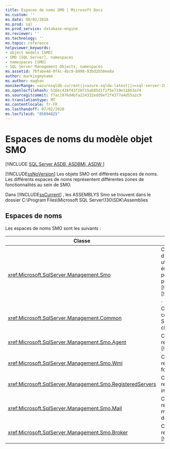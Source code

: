 ```yaml
---
title: Espaces de noms SMO | Microsoft Docs
ms.custom: ''
ms.date: 08/02/2016
ms.prod: sql
ms.prod_service: database-engine
ms.reviewer: ''
ms.technology: ''
ms.topic: reference
helpviewer_keywords:
- object models [SMO]
- SMO [SQL Server], namespaces
- namespaces [SMO]
- SQL Server Management Objects, namespaces
ms.assetid: 7bfabe4d-9f4c-4bc9-b998-93bd2b50ee8a
author: markingmyname
ms.author: maghan
monikerRange: =azuresqldb-current||=azure-sqldw-latest||>=sql-server-2016||=sqlallproducts-allversions||>=sql-server-linux-2017||=azuresqldb-mi-current
ms.openlocfilehash: 510ec428f43f20715ab85d1f1f5e719e11863a74
ms.sourcegitcommit: f7ac1976d4bfa224332edd9ef2f4377a4d55a2c9
ms.translationtype: MT
ms.contentlocale: fr-FR
ms.lasthandoff: 07/02/2020
ms.locfileid: "85894825"
---
```

# <a name="smo-object-model-namespaces"></a>Espaces de noms du modèle objet SMO
[!INCLUDE [SQL Server ASDB, ASDBMI, ASDW ](../../includes/applies-to-version/sql-asdb-asdbmi-asdw.md)]

  [!INCLUDE[ssNoVersion](../../includes/ssnoversion-md.md)] Les objets SMO ont différents espaces de noms. Les différents espaces de noms représentent différentes zones de fonctionnalités au sein de SMO.  
  
 Dans [!INCLUDE[ssCurrent](../../includes/sscurrent-md.md)] , les ASSEMBLYS Smo se trouvent dans le dossier C:\Program Files\Microsoft SQL Server\130\SDK\Assemblies  
  
## <a name="namespaces"></a>Espaces de noms  
 Les espaces de noms SMO sont les suivants :  
  
|Classe|Fonction|  
|-----------|--------------|  
|<xref:Microsoft.SqlServer.Management.Smo>|Contient des classes d’instance, des classes utilitaires et des énumérations utilisées pour manipuler par programme [!INCLUDE[msCoName](../../includes/msconame-md.md)] [!INCLUDE[ssNoVersion](../../includes/ssnoversion-md.md)] .|  
|<xref:Microsoft.SqlServer.Management.Common>|Contient les classes communes à RMO et SMO, comme les classes de connexion.|  
|<xref:Microsoft.SqlServer.Management.Smo.Agent>|Contient les classes qui représentent l'Agent [!INCLUDE[ssNoVersion](../../includes/ssnoversion-md.md)].|  
|<xref:Microsoft.SqlServer.Management.Smo.Wmi>|Contient les classes qui représentent le fournisseur WMI.|  
|<xref:Microsoft.SqlServer.Management.Smo.RegisteredServers>|Contient les classes qui représentent le serveur inscrit.|  
|<xref:Microsoft.SqlServer.Management.Smo.Mail>|Contient les classes qui représentent la messagerie de base de données.|  
|<xref:Microsoft.SqlServer.Management.Smo.Broker>|Contient les classes qui représentent le [!INCLUDE[ssSB](../../includes/sssb-md.md)].|  
  
  
